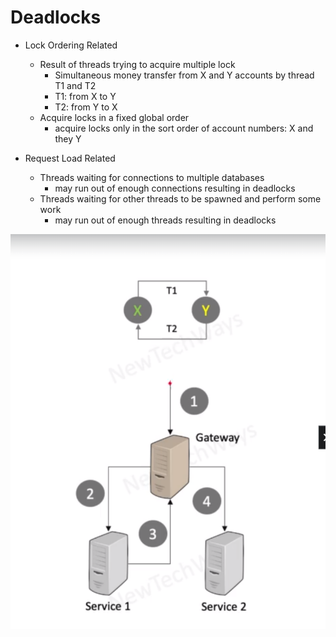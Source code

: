 # Deadlocks

- Lock Ordering Related
  - Result of threads trying to acquire multiple lock
    - Simultaneous money transfer from X and Y accounts by thread T1 and T2
    - T1: from X to Y
    - T2: from Y to X
  - Acquire locks in a fixed global order
    - acquire locks only in the sort order of account numbers: X and they Y


- Request Load Related
  - Threads waiting for connections to multiple databases
    - may run out of enough connections resulting in deadlocks
  - Threads waiting for other threads to be spawned and perform some work
    - may run out of enough threads resulting in deadlocks


![Alt text](./images/image-26.png)